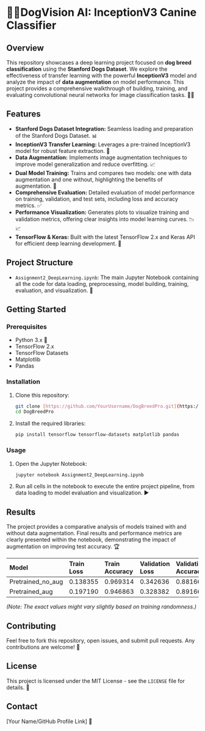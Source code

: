 # 🐾🧠DogVision AI: InceptionV3 Canine Classifier 

## Overview

This repository showcases a deep learning project focused on **dog breed classification** using the **Stanford Dogs Dataset**. We explore the effectiveness of transfer learning with the powerful **InceptionV3** model and analyze the impact of **data augmentation** on model performance. This project provides a comprehensive walkthrough of building, training, and evaluating convolutional neural networks for image classification tasks. 🐶✨

## Features

* **Stanford Dogs Dataset Integration:** Seamless loading and preparation of the Stanford Dogs Dataset. 📊
* **InceptionV3 Transfer Learning:** Leverages a pre-trained InceptionV3 model for robust feature extraction. 🚀
* **Data Augmentation:** Implements image augmentation techniques to improve model generalization and reduce overfitting. 📈
* **Dual Model Training:** Trains and compares two models: one with data augmentation and one without, highlighting the benefits of augmentation. 🔄
* **Comprehensive Evaluation:** Detailed evaluation of model performance on training, validation, and test sets, including loss and accuracy metrics. ✅
* **Performance Visualization:** Generates plots to visualize training and validation metrics, offering clear insights into model learning curves. 📉📈
* **TensorFlow & Keras:** Built with the latest TensorFlow 2.x and Keras API for efficient deep learning development. 🐍

## Project Structure

* `Assignment2_DeepLearning.ipynb`: The main Jupyter Notebook containing all the code for data loading, preprocessing, model building, training, evaluation, and visualization. 📝

## Getting Started

### Prerequisites

* Python 3.x 🐍
* TensorFlow 2.x
* TensorFlow Datasets
* Matplotlib
* Pandas

### Installation

1.  Clone this repository:
    ```bash
    git clone [https://github.com/YourUsername/DogBreedPro.git](https://github.com/YourUsername/DogBreedPro.git)
    cd DogBreedPro
    ```
2.  Install the required libraries:
    ```bash
    pip install tensorflow tensorflow-datasets matplotlib pandas
    ```

### Usage

1.  Open the Jupyter Notebook:
    ```bash
    jupyter notebook Assignment2_DeepLearning.ipynb
    ```
2.  Run all cells in the notebook to execute the entire project pipeline, from data loading to model evaluation and visualization. ▶️

## Results

The project provides a comparative analysis of models trained with and without data augmentation. Final results and performance metrics are clearly presented within the notebook, demonstrating the impact of augmentation on improving test accuracy. 🏆

| Model             | Train Loss | Train Accuracy | Validation Loss | Validation Accuracy | Test Loss | Test Accuracy |
|:------------------|:-----------|:---------------|:----------------|:--------------------|:----------|:--------------|
| Pretrained\_no\_aug | 0.138355   | 0.969314       | 0.342636        | 0.881667            | 0.331963  | 0.895105      |
| Pretrained\_aug    | 0.197190   | 0.946863       | 0.328382        | 0.891667            | 0.320064  | 0.895455      |


*(Note: The exact values might vary slightly based on training randomness.)*

## Contributing

Feel free to fork this repository, open issues, and submit pull requests. Any contributions are welcome! 🤝

## License

This project is licensed under the MIT License - see the `LICENSE` file for details. 📄

## Contact

[Your Name/GitHub Profile Link] 📧
